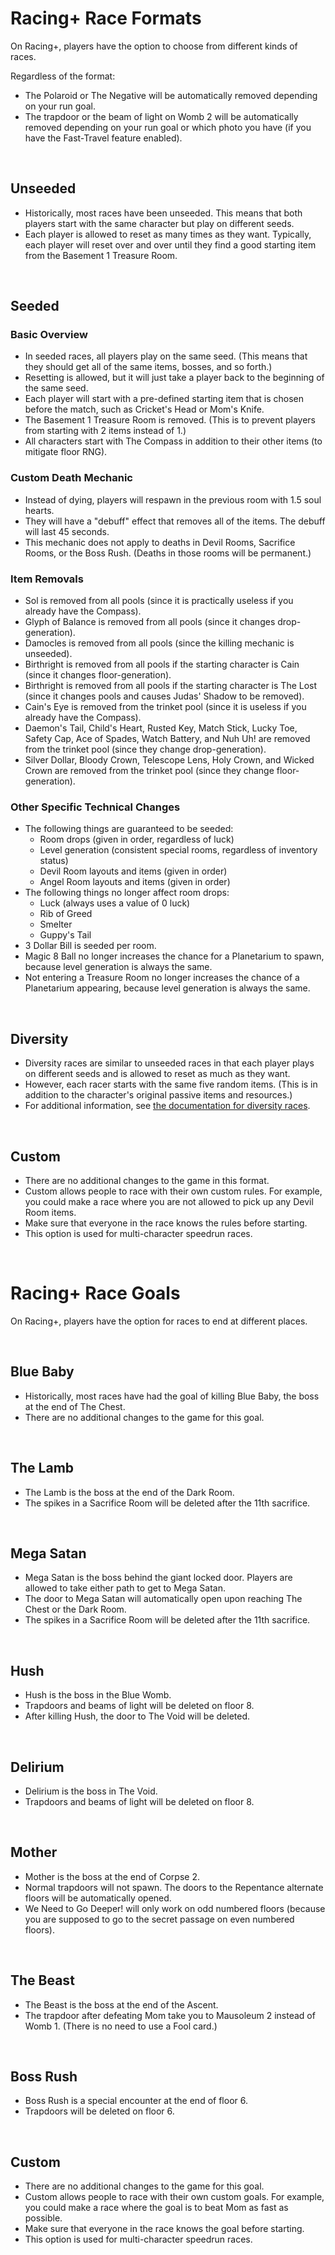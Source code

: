 # Racing+ Race Formats

On Racing+, players have the option to choose from different kinds of races.

Regardless of the format:
- The Polaroid or The Negative will be automatically removed depending on your run goal.
- The trapdoor or the beam of light on Womb 2 will be automatically removed depending on your run goal or which photo you have (if you have the Fast-Travel feature enabled).

<br />

## Unseeded

- Historically, most races have been unseeded. This means that both players start with the same character but play on different seeds.
- Each player is allowed to reset as many times as they want. Typically, each player will reset over and over until they find a good starting item from the Basement 1 Treasure Room.

<br />

## Seeded

### Basic Overview

- In seeded races, all players play on the same seed. (This means that they should get all of the same items, bosses, and so forth.)
- Resetting is allowed, but it will just take a player back to the beginning of the same seed.
- Each player will start with a pre-defined starting item that is chosen before the match, such as Cricket's Head or Mom's Knife.
- The Basement 1 Treasure Room is removed. (This is to prevent players from starting with 2 items instead of 1.)
- All characters start with The Compass in addition to their other items (to mitigate floor RNG).

### Custom Death Mechanic

- Instead of dying, players will respawn in the previous room with 1.5 soul hearts.
- They will have a "debuff" effect that removes all of the items. The debuff will last 45 seconds.
- This mechanic does not apply to deaths in Devil Rooms, Sacrifice Rooms, or the Boss Rush. (Deaths in those rooms will be permanent.)

### Item Removals

- Sol is removed from all pools (since it is practically useless if you already have the Compass).
- Glyph of Balance is removed from all pools (since it changes drop-generation).
- Damocles is removed from all pools (since the killing mechanic is unseeded).
- Birthright is removed from all pools if the starting character is Cain (since it changes floor-generation).
- Birthright is removed from all pools if the starting character is The Lost (since it changes pools and causes Judas' Shadow to be removed).
- Cain's Eye is removed from the trinket pool (since it is useless if you already have the Compass).
- Daemon's Tail, Child's Heart, Rusted Key, Match Stick, Lucky Toe, Safety Cap, Ace of Spades, Watch Battery, and Nuh Uh! are removed from the trinket pool (since they change drop-generation).
- Silver Dollar, Bloody Crown, Telescope Lens, Holy Crown, and Wicked Crown are removed from the trinket pool (since they change floor-generation).

### Other Specific Technical Changes

- The following things are guaranteed to be seeded:
  - Room drops (given in order, regardless of luck)
  - Level generation (consistent special rooms, regardless of inventory status)
  - Devil Room layouts and items (given in order)
  - Angel Room layouts and items (given in order)
- The following things no longer affect room drops:
  - Luck (always uses a value of 0 luck)
  - Rib of Greed
  - Smelter
  - Guppy's Tail
- 3 Dollar Bill is seeded per room.
- Magic 8 Ball no longer increases the chance for a Planetarium to spawn, because level generation is always the same.
- Not entering a Treasure Room no longer increases the chance of a Planetarium appearing, because level generation is always the same.

<br />

## Diversity

- Diversity races are similar to unseeded races in that each player plays on different seeds and is allowed to reset as much as they want.
- However, each racer starts with the same five random items. (This is in addition to the character's original passive items and resources.)
- For additional information, see [the documentation for diversity races](https://github.com/Zamiell/isaac-racing-client/blob/master/mod/README-DIVERSITY.md).

<br />

## Custom

- There are no additional changes to the game in this format.
- Custom allows people to race with their own custom rules. For example, you could make a race where you are not allowed to pick up any Devil Room items.
- Make sure that everyone in the race knows the rules before starting.
- This option is used for multi-character speedrun races.

<br />

# Racing+ Race Goals

On Racing+, players have the option for races to end at different places.

<br />

## Blue Baby

- Historically, most races have had the goal of killing Blue Baby, the boss at the end of The Chest.
- There are no additional changes to the game for this goal.

<br />

## The Lamb

- The Lamb is the boss at the end of the Dark Room.
- The spikes in a Sacrifice Room will be deleted after the 11th sacrifice.

<br />

## Mega Satan

- Mega Satan is the boss behind the giant locked door. Players are allowed to take either path to get to Mega Satan.
- The door to Mega Satan will automatically open upon reaching The Chest or the Dark Room.
- The spikes in a Sacrifice Room will be deleted after the 11th sacrifice.

<br />

## Hush

- Hush is the boss in the Blue Womb.
- Trapdoors and beams of light will be deleted on floor 8.
- After killing Hush, the door to The Void will be deleted.

<br />

## Delirium

- Delirium is the boss in The Void.
- Trapdoors and beams of light will be deleted on floor 8.

<br />

## Mother

- Mother is the boss at the end of Corpse 2.
- Normal trapdoors will not spawn. The doors to the Repentance alternate floors will be automatically opened.
- We Need to Go Deeper! will only work on odd numbered floors (because you are supposed to go to the secret passage on even numbered floors).

<br />

## The Beast

- The Beast is the boss at the end of the Ascent.
- The trapdoor after defeating Mom take you to Mausoleum 2 instead of Womb 1. (There is no need to use a Fool card.)

<br />

## Boss Rush

- Boss Rush is a special encounter at the end of floor 6.
- Trapdoors will be deleted on floor 6.

<br />

## Custom

- There are no additional changes to the game for this goal.
- Custom allows people to race with their own custom goals. For example, you could make a race where the goal is to beat Mom as fast as possible.
- Make sure that everyone in the race knows the goal before starting.
- This option is used for multi-character speedrun races.

<br />
